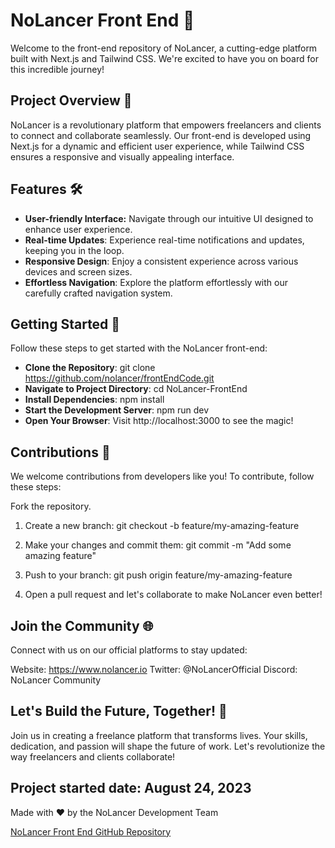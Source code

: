 # NoLancer Front End 🚀

Welcome to the front-end repository of NoLancer, a cutting-edge platform built with Next.js and Tailwind CSS. We're excited to have you on board for this incredible journey!

## Project Overview 🌟

NoLancer is a revolutionary platform that empowers freelancers and clients to connect and collaborate seamlessly. Our front-end is developed using Next.js for a dynamic and efficient user experience, while Tailwind CSS ensures a responsive and visually appealing interface.

## Features 🛠️

- **User-friendly Interface:** Navigate through our intuitive UI designed to enhance user experience.
- **Real-time Updates**: Experience real-time notifications and updates, keeping you in the loop.
- **Responsive Design**: Enjoy a consistent experience across various devices and screen sizes.
- **Effortless Navigation**: Explore the platform effortlessly with our carefully crafted navigation system.

## Getting Started 🚀

Follow these steps to get started with the NoLancer front-end:

- **Clone the Repository**: git clone https://github.com/nolancer/frontEndCode.git
- **Navigate to Project Directory**: cd NoLancer-FrontEnd
- **Install Dependencies**: npm install
- **Start the Development Server**: npm run dev
- **Open Your Browser**: Visit http://localhost:3000 to see the magic!

## Contributions 🤝

We welcome contributions from developers like you! To contribute, follow these steps:

Fork the repository.

1. Create a new branch: git checkout -b feature/my-amazing-feature

2. Make your changes and commit them: git commit -m "Add some amazing feature"

3. Push to your branch: git push origin feature/my-amazing-feature

4. Open a pull request and let's collaborate to make NoLancer even better!

## Join the Community 🌐

Connect with us on our official platforms to stay updated:

Website: https://www.nolancer.io
Twitter: @NoLancerOfficial
Discord: NoLancer Community

## Let's Build the Future, Together! 🌈

Join us in creating a freelance platform that transforms lives. Your skills, dedication, and passion will shape the future of work. Let's revolutionize the way freelancers and clients collaborate!

## Project started date: August 24, 2023

Made with ❤️ by the NoLancer Development Team

[NoLancer Front End GitHub Repository](https://github.com/nolancer/frontend)

